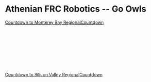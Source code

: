 # Athenian FRC Robotics -- Go Owls

<div data-type="countdown" data-id="2992442" class="tickcounter" style="width: 100%; position: relative; padding-bottom: 25%"><a href="//www.tickcounter.com/countdown/2992442/countdown-to-monterey-bay-regional" title="Countdown to Monterey Bay Regional">Countdown to Monterey Bay Regional</a><a href="//www.tickcounter.com/" title="Countdown">Countdown</a></div><script>(function(d, s, id) { var js, pjs = d.getElementsByTagName(s)[0]; if (d.getElementById(id)) return; js = d.createElement(s); js.id = id; js.src = "//www.tickcounter.com/static/js/loader.js"; pjs.parentNode.insertBefore(js, pjs); }(document, "script", "tickcounter-sdk"));</script>

##

<div data-type="countdown" data-id="2992437" class="tickcounter" style="width: 100%; position: relative; padding-bottom: 25%"><a href="//www.tickcounter.com/countdown/2992437/countdown-to-silicon-valley-regional" title="Countdown to Silicon Valley Regional">Countdown to Silicon Valley Regional</a><a href="//www.tickcounter.com/" title="Countdown">Countdown</a></div><script>(function(d, s, id) { var js, pjs = d.getElementsByTagName(s)[0]; if (d.getElementById(id)) return; js = d.createElement(s); js.id = id; js.src = "//www.tickcounter.com/static/js/loader.js"; pjs.parentNode.insertBefore(js, pjs); }(document, "script", "tickcounter-sdk"));</script>

##
